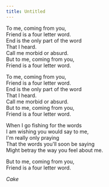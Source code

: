 ```yaml
---
title: Untitled
---
```


To me, coming from you,  
Friend is a four letter word.  
End is the only part of the word  
That I heard.  
Call me morbid or absurd.  
But to me, coming from you,  
Friend is a four letter word.

To me, coming from you,  
Friend is a four letter word.  
End is the only part of the word  
That I heard.  
Call me morbid or absurd.  
But to me, coming from you,  
Friend is a four letter word.

When I go fishing for the words  
I am wishing you would say to me,  
I'm really only praying  
That the words you'll soon be saying  
Might betray the way you feel about me.

But to me, coming from you,  
Friend is a four letter word.

_Cake_

